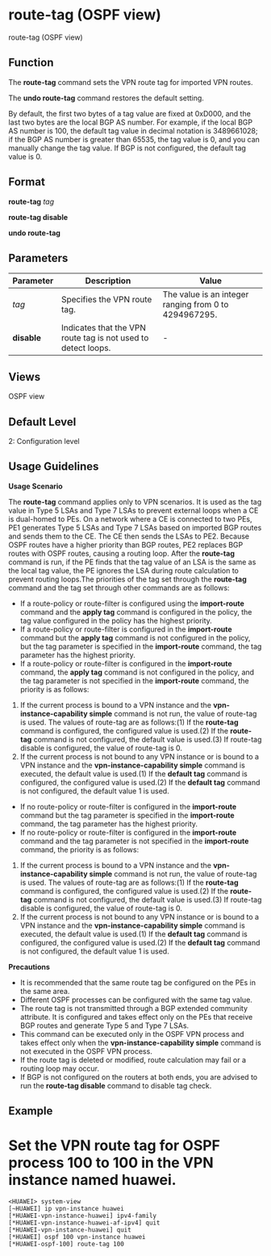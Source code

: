 route-tag (OSPF view)
=====================

route-tag (OSPF view)

Function
--------



The **route-tag** command sets the VPN route tag for imported VPN routes.

The **undo route-tag** command restores the default setting.



By default, the first two bytes of a tag value are fixed at 0xD000, and the last two bytes are the local BGP AS number. For example, if the local BGP AS number is 100, the default tag value in decimal notation is 3489661028; if the BGP AS number is greater than 65535, the tag value is 0, and you can manually change the tag value. If BGP is not configured, the default tag value is 0.


Format
------

**route-tag** *tag*

**route-tag disable**

**undo route-tag**


Parameters
----------

| Parameter | Description | Value |
| --- | --- | --- |
| *tag* | Specifies the VPN route tag. | The value is an integer ranging from 0 to 4294967295. |
| **disable** | Indicates that the VPN route tag is not used to detect loops. | - |



Views
-----

OSPF view


Default Level
-------------

2: Configuration level


Usage Guidelines
----------------

**Usage Scenario**

The **route-tag** command applies only to VPN scenarios. It is used as the tag value in Type 5 LSAs and Type 7 LSAs to prevent external loops when a CE is dual-homed to PEs. On a network where a CE is connected to two PEs, PE1 generates Type 5 LSAs and Type 7 LSAs based on imported BGP routes and sends them to the CE. The CE then sends the LSAs to PE2. Because OSPF routes have a higher priority than BGP routes, PE2 replaces BGP routes with OSPF routes, causing a routing loop. After the **route-tag** command is run, if the PE finds that the tag value of an LSA is the same as the local tag value, the PE ignores the LSA during route calculation to prevent routing loops.The priorities of the tag set through the **route-tag** command and the tag set through other commands are as follows:

* If a route-policy or route-filter is configured using the **import-route** command and the **apply tag** command is configured in the policy, the tag value configured in the policy has the highest priority.
* If a route-policy or route-filter is configured in the **import-route** command but the **apply tag** command is not configured in the policy, but the tag parameter is specified in the **import-route** command, the tag parameter has the highest priority.
* If a route-policy or route-filter is configured in the **import-route** command, the **apply tag** command is not configured in the policy, and the tag parameter is not specified in the **import-route** command, the priority is as follows:

1. If the current process is bound to a VPN instance and the **vpn-instance-capability simple** command is not run, the value of route-tag is used. The values of route-tag are as follows:(1) If the **route-tag** command is configured, the configured value is used.(2) If the **route-tag** command is not configured, the default value is used.(3) If route-tag disable is configured, the value of route-tag is 0.
2. If the current process is not bound to any VPN instance or is bound to a VPN instance and the **vpn-instance-capability simple** command is executed, the default value is used.(1) If the **default tag** command is configured, the configured value is used.(2) If the **default tag** command is not configured, the default value 1 is used.

* If no route-policy or route-filter is configured in the **import-route** command but the tag parameter is specified in the **import-route** command, the tag parameter has the highest priority.
* If no route-policy or route-filter is configured in the **import-route** command and the tag parameter is not specified in the **import-route** command, the priority is as follows:

1. If the current process is bound to a VPN instance and the **vpn-instance-capability simple** command is not run, the value of route-tag is used. The values of route-tag are as follows:(1) If the **route-tag** command is configured, the configured value is used.(2) If the **route-tag** command is not configured, the default value is used.(3) If route-tag disable is configured, the value of route-tag is 0.
2. If the current process is not bound to any VPN instance or is bound to a VPN instance and the **vpn-instance-capability simple** command is executed, the default value is used.(1) If the **default tag** command is configured, the configured value is used.(2) If the **default tag** command is not configured, the default value 1 is used.

**Precautions**

* It is recommended that the same route tag be configured on the PEs in the same area.
* Different OSPF processes can be configured with the same tag value.
* The route tag is not transmitted through a BGP extended community attribute. It is configured and takes effect only on the PEs that receive BGP routes and generate Type 5 and Type 7 LSAs.
* This command can be executed only in the OSPF VPN process and takes effect only when the **vpn-instance-capability simple** command is not executed in the OSPF VPN process.
* If the route tag is deleted or modified, route calculation may fail or a routing loop may occur.
* If BGP is not configured on the routers at both ends, you are advised to run the **route-tag disable** command to disable tag check.

Example
-------

# Set the VPN route tag for OSPF process 100 to 100 in the VPN instance named huawei.
```
<HUAWEI> system-view
[~HUAWEI] ip vpn-instance huawei
[*HUAWEI-vpn-instance-huawei] ipv4-family
[*HUAWEI-vpn-instance-huawei-af-ipv4] quit
[*HUAWEI-vpn-instance-huawei] quit
[*HUAWEI] ospf 100 vpn-instance huawei
[*HUAWEI-ospf-100] route-tag 100

```